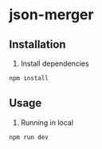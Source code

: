 # json-merger

## Installation

1. Install dependencies
```zsh
npm install
```

## Usage

1. Running in local
```zsh
npm run dev
```
